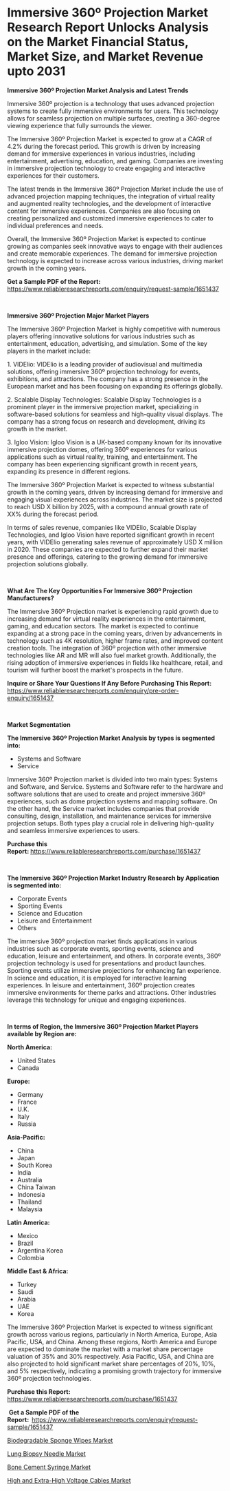 <p><h1>Immersive 360º Projection Market Research Report Unlocks Analysis on the Market Financial Status, Market Size, and Market Revenue upto 2031</h1></p><p><strong>Immersive 360º Projection Market Analysis and Latest Trends</strong></p>
<p><p>Immersive 360º projection is a technology that uses advanced projection systems to create fully immersive environments for users. This technology allows for seamless projection on multiple surfaces, creating a 360-degree viewing experience that fully surrounds the viewer.</p><p>The Immersive 360º Projection Market is expected to grow at a CAGR of 4.2% during the forecast period. This growth is driven by increasing demand for immersive experiences in various industries, including entertainment, advertising, education, and gaming. Companies are investing in immersive projection technology to create engaging and interactive experiences for their customers.</p><p>The latest trends in the Immersive 360º Projection Market include the use of advanced projection mapping techniques, the integration of virtual reality and augmented reality technologies, and the development of interactive content for immersive experiences. Companies are also focusing on creating personalized and customized immersive experiences to cater to individual preferences and needs.</p><p>Overall, the Immersive 360º Projection Market is expected to continue growing as companies seek innovative ways to engage with their audiences and create memorable experiences. The demand for immersive projection technology is expected to increase across various industries, driving market growth in the coming years.</p></p>
<p><strong>Get a Sample PDF of the Report:&nbsp;</strong> <a href="https://www.reliableresearchreports.com/enquiry/request-sample/1651437">https://www.reliableresearchreports.com/enquiry/request-sample/1651437</a></p>
<p>&nbsp;</p>
<p><strong>Immersive 360º Projection Major Market Players</strong></p>
<p><p>The Immersive 360º Projection Market is highly competitive with numerous players offering innovative solutions for various industries such as entertainment, education, advertising, and simulation. Some of the key players in the market include:</p><p>1. VIDElio: VIDElio is a leading provider of audiovisual and multimedia solutions, offering immersive 360º projection technology for events, exhibitions, and attractions. The company has a strong presence in the European market and has been focusing on expanding its offerings globally.</p><p>2. Scalable Display Technologies: Scalable Display Technologies is a prominent player in the immersive projection market, specializing in software-based solutions for seamless and high-quality visual displays. The company has a strong focus on research and development, driving its growth in the market.</p><p>3. Igloo Vision: Igloo Vision is a UK-based company known for its innovative immersive projection domes, offering 360º experiences for various applications such as virtual reality, training, and entertainment. The company has been experiencing significant growth in recent years, expanding its presence in different regions.</p><p>The Immersive 360º Projection Market is expected to witness substantial growth in the coming years, driven by increasing demand for immersive and engaging visual experiences across industries. The market size is projected to reach USD X billion by 2025, with a compound annual growth rate of XX% during the forecast period.</p><p>In terms of sales revenue, companies like VIDElio, Scalable Display Technologies, and Igloo Vision have reported significant growth in recent years, with VIDElio generating sales revenue of approximately USD X million in 2020. These companies are expected to further expand their market presence and offerings, catering to the growing demand for immersive projection solutions globally.</p></p>
<p>&nbsp;</p>
<p><strong>What Are The Key Opportunities For Immersive 360º Projection Manufacturers?</strong></p>
<p><p>The Immersive 360º Projection market is experiencing rapid growth due to increasing demand for virtual reality experiences in the entertainment, gaming, and education sectors. The market is expected to continue expanding at a strong pace in the coming years, driven by advancements in technology such as 4K resolution, higher frame rates, and improved content creation tools. The integration of 360º projection with other immersive technologies like AR and MR will also fuel market growth. Additionally, the rising adoption of immersive experiences in fields like healthcare, retail, and tourism will further boost the market's prospects in the future.</p></p>
<p><strong>Inquire or Share Your Questions If Any Before Purchasing This Report:</strong> <a href="https://www.reliableresearchreports.com/enquiry/pre-order-enquiry/1651437">https://www.reliableresearchreports.com/enquiry/pre-order-enquiry/1651437</a></p>
<p>&nbsp;</p>
<p><strong>Market Segmentation</strong></p>
<p><strong>The Immersive 360º Projection Market Analysis by types is segmented into:</strong></p>
<p><ul><li>Systems and Software</li><li>Service</li></ul></p>
<p><p>Immersive 360º Projection market is divided into two main types: Systems and Software, and Service. Systems and Software refer to the hardware and software solutions that are used to create and project immersive 360º experiences, such as dome projection systems and mapping software. On the other hand, the Service market includes companies that provide consulting, design, installation, and maintenance services for immersive projection setups. Both types play a crucial role in delivering high-quality and seamless immersive experiences to users.</p></p>
<p><strong>Purchase this Report:&nbsp;</strong><a href="https://www.reliableresearchreports.com/purchase/1651437">https://www.reliableresearchreports.com/purchase/1651437</a></p>
<p>&nbsp;</p>
<p><strong>The Immersive 360º Projection Market Industry Research by Application is segmented into:</strong></p>
<p><ul><li>Corporate Events</li><li>Sporting Events</li><li>Science and Education</li><li>Leisure and Entertainment</li><li>Others</li></ul></p>
<p><p>The immersive 360º projection market finds applications in various industries such as corporate events, sporting events, science and education, leisure and entertainment, and others. In corporate events, 360º projection technology is used for presentations and product launches. Sporting events utilize immersive projections for enhancing fan experience. In science and education, it is employed for interactive learning experiences. In leisure and entertainment, 360º projection creates immersive environments for theme parks and attractions. Other industries leverage this technology for unique and engaging experiences.</p></p>
<p>&nbsp;</p>
<p><strong>In terms of Region, the Immersive 360º Projection Market Players available by Region are:</strong></p>
<p>
    <p> <strong> North America: </strong>
        <ul>
            <li>United States</li>
            <li>Canada</li>
        </ul>
        </p> 
    <p> <strong> Europe: </strong>
        <ul>
            <li>Germany</li>
            <li>France</li>
            <li>U.K.</li>
            <li>Italy</li>
            <li>Russia</li>
        </ul>
        </p> 
    <p> <strong> Asia-Pacific: </strong>
        <ul>
            <li>China</li>
            <li>Japan</li>
            <li>South Korea</li>
            <li>India</li>
            <li>Australia</li>
            <li>China Taiwan</li>
            <li>Indonesia</li>
            <li>Thailand</li>
            <li>Malaysia</li>
        </ul>
        </p> 
    <p> <strong> Latin America: </strong>
        <ul>
            <li>Mexico</li>
            <li>Brazil</li>
            <li>Argentina Korea</li>
            <li>Colombia</li>
        </ul>
        </p> 
    <p> <strong> Middle East & Africa: </strong>
        <ul>
            <li>Turkey</li>
            <li>Saudi</li>
            <li>Arabia</li>
            <li>UAE</li>
            <li>Korea</li>
        </ul>
    </p>
    </p>
<p><p>The Immersive 360º Projection Market is expected to witness significant growth across various regions, particularly in North America, Europe, Asia Pacific, USA, and China. Among these regions, North America and Europe are expected to dominate the market with a market share percentage valuation of 35% and 30% respectively. Asia Pacific, USA, and China are also projected to hold significant market share percentages of 20%, 10%, and 5% respectively, indicating a promising growth trajectory for immersive 360º projection technologies.</p></p>
<p><strong>Purchase this Report: </strong><a href="https://www.reliableresearchreports.com/purchase/1651437">https://www.reliableresearchreports.com/purchase/1651437</a></p>
<p>&nbsp;<strong>Get a Sample PDF of the Report:&nbsp;&nbsp;</strong><a href="https://www.reliableresearchreports.com/enquiry/request-sample/1651437">https://www.reliableresearchreports.com/enquiry/request-sample/1651437</a></p>
<p><strong></strong></p>
<p><p><a href="https://issuu.com/reportprime-2/docs/biodegradable-sponge-wipes-market-size-2030.pptx">Biodegradable Sponge Wipes Market</a></p><p><a href="https://medium.com/@jaredkiehn7567/lung-biopsy-needle-market-insights-into-market-cagr-market-trends-and-growth-strategies-cdd637b6bc05">Lung Biopsy Needle Market</a></p><p><a href="https://medium.com/@jaredkiehn7567/bone-cement-syringe-market-the-key-to-successful-business-strategy-forecast-till-2031-501d999ad206">Bone Cement Syringe Market</a></p><p><a href="https://issuu.com/reportprime-2/docs/high-and-extra-high-voltage-cables-market-size-203">High and Extra-High Voltage Cables Market</a></p></p>